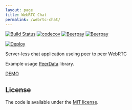 ```yaml
---
layout: page
title: WebRTC Chat
permalink: /webrtc-chat/
---
```


[![Build Status](https://travis-ci.org/vardius/webrtc-chat.svg?branch=master)](https://travis-ci.org/vardius/webrtc-chat)
[![codecov](https://codecov.io/gh/vardius/webrtc-chat/branch/master/graph/badge.svg)](https://codecov.io/gh/vardius/webrtc-chat)
[![Beerpay](https://beerpay.io/vardius/webrtc-chat/badge.svg?style=beer-square)](https://beerpay.io/vardius/webrtc-chat)  [![Beerpay](https://beerpay.io/vardius/webrtc-chat/make-wish.svg?style=flat-square)](https://beerpay.io/vardius/webrtc-chat?focus=wish)

[![Deploy](https://www.herokucdn.com/deploy/button.svg)](https://heroku.com/deploy)

Server-less chat application useing peer to peer WebRTC

Example usage [PeerData](https://github.com/Vardius/peer-data) library.

[DEMO](https://vardius-webrtc-chat.herokuapp.com/)

## License

The code is available under the [MIT license](LICENSE.txt).